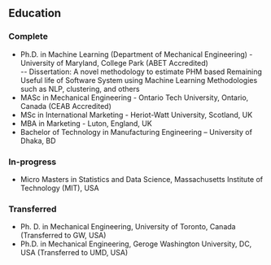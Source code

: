 ## Education
### Complete
- Ph.D. in Machine Learning (Department of Mechanical Engineering) - University of Maryland, College Park (ABET Accredited)	  									
-- Dissertation: A novel methodology to estimate PHM based Remaining Useful life of Software System using Machine Learning Methodologies such as NLP, clustering, and others
- MASc in Mechanical Engineering - Ontario Tech University, Ontario, Canada (CEAB Accredited)
- MSc in International Marketing - Heriot-Watt University, Scotland, UK
- MBA in Marketing - Luton, England, UK
- Bachelor of Technology in Manufacturing Engineering – University of Dhaka, BD
### In-progress
- Micro Masters in Statistics and Data Science, Massachusetts Institute of Technology (MIT), USA
### Transferred
- Ph. D. in Mechanical Engineering, University of Toronto, Canada (Transferred to GW, USA)
- Ph.D. in Mechanical Engineering, Geroge Washington University, DC, USA (Transferred to UMD, USA)
